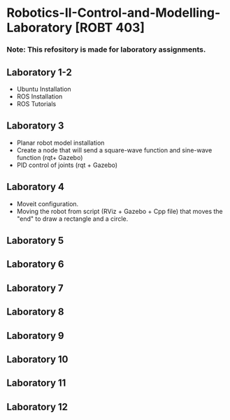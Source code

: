 # Robotics-II-Control-and-Modelling-Laboratory [ROBT 403]
### Note: This refository is made for laboratory assignments.

## Laboratory 1-2
* Ubuntu Installation
* ROS Installation
* ROS Tutorials

## Laboratory 3
* Planar robot model installation
* Create a node that will send a square-wave function and sine-wave function (rqt+ Gazebo)
* PID control of joints (rqt + Gazebo)

## Laboratory 4
* Moveit configuration.
* Moving the robot from script (RViz + Gazebo + Cpp file) that moves the "end" to draw a rectangle and a circle.

## Laboratory 5
## Laboratory 6
## Laboratory 7
## Laboratory 8
## Laboratory 9
## Laboratory 10
## Laboratory 11
## Laboratory 12

